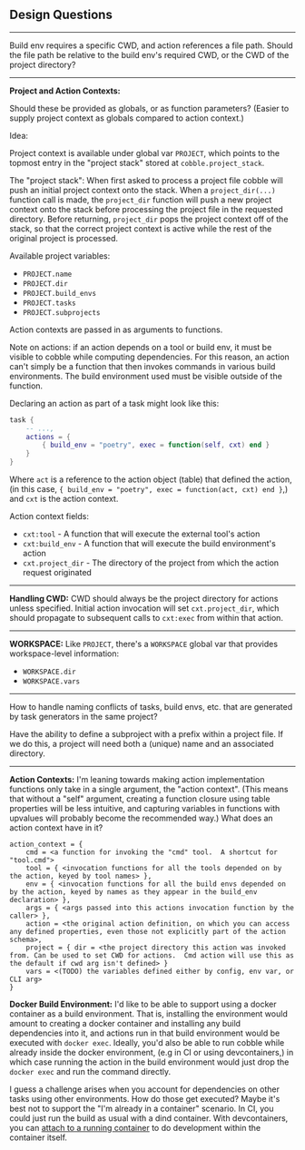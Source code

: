 ## Design Questions
---
Build env requires a specific CWD, and action references a file path. Should the file path be relative to the build env's required CWD, or the CWD of the project directory?

---
__Project and Action Contexts:__

Should these be provided as globals, or as function parameters? (Easier to supply project context as globals compared to action context.)

Idea:

Project context is available under global var `PROJECT`, which points to the topmost entry in the "project stack" stored at `cobble.project_stack`.

The "project stack": When first asked to process a project file cobble will push an initial project context onto the stack.  When a `project_dir(...)` function call is made, the `project_dir` function will push a new project context onto the stack before processing the project file in the requested directory.  Before returning, `project_dir` pops the project context off of the stack, so that the correct project context is active while the rest of the original project is processed.

Available project variables:
- `PROJECT.name`
- `PROJECT.dir`
- `PROJECT.build_envs`
- `PROJECT.tasks`
- `PROJECT.subprojects`

Action contexts are passed in as arguments to functions.

Note on actions: if an action depends on a tool or build env, it must be visible to cobble while computing dependencies.  For this reason, an action can't simply be a function that then invokes commands in various build environments.  The build environment used must be visible outside of the function.

Declaring an action as part of a task might look like this:

```lua
task {
    -- ...,
    actions = {
        { build_env = "poetry", exec = function(self, cxt) end }
    }
}
```

Where `act` is a reference to the action object (table) that defined the action, (in this case, `{ build_env = "poetry", exec = function(act, cxt) end }`,) and `cxt` is the action context.

Action context fields:
- `cxt:tool` - A function that will execute the external tool's action
- `cxt:build_env` - A function that will execute the build environment's action
- `cxt.project_dir` - The directory of the project from which the action request originated

---
__Handling CWD:__
CWD should always be the project directory for actions unless specified.  Initial action invocation will set `cxt.project_dir`, which should propagate to subsequent calls to `cxt:exec` from within that action.

---
__WORKSPACE:__ Like `PROJECT`, there's a `WORKSPACE` global var that provides workspace-level information:
- `WORKSPACE.dir`
- `WORKSPACE.vars`

---

How to handle naming conflicts of tasks, build envs, etc. that are generated by task generators in the same project?

Have the ability to define a subproject with a prefix within a project file.  If we do this, a project will need both a (unique) name and an associated directory.

---
__Action Contexts:__
I'm leaning towards making action implementation functions only take in a single argument, the "action context".  (This means that without a "self" argument, creating a function closure using table properties will be less intuitive, and capturing variables in functions with upvalues will probably become the recommended way.)  What does an action context have in it?

```
action_context = {
    cmd = <a function for invoking the "cmd" tool.  A shortcut for "tool.cmd">
    tool = { <invocation functions for all the tools depended on by the action, keyed by tool names> },
    env = { <invocation functions for all the build envs depended on by the action, keyed by names as they appear in the build_env declaration> },
    args = { <args passed into this actions invocation function by the caller> },
    action = <the original action definition, on which you can access any defined properties, even those not explicitly part of the action schema>,
    project = { dir = <the project directory this action was invoked from. Can be used to set CWD for actions.  Cmd action will use this as the default if cwd arg isn't defined> }
    vars = <(TODO) the variables defined either by config, env var, or CLI arg>
}
```

__Docker Build Environment:__
I'd like to be able to support using a docker container as a build environment.  That is, installing the environment would amount to creating a docker container and installing any build dependencies into it, and actions run in that build environment would be executed with `docker exec`.  Ideally, you'd also be able to run cobble while already inside the docker environment, (e.g in CI or using devcontainers,) in which case running the action in the build environment would just drop the `docker exec` and run the command directly.

I guess a challenge arises when you account for dependencies on other tasks using other environments.  How do those get executed?  Maybe it's best not to support the "I'm already in a container" scenario.  In CI, you could just run the build as usual with a dind container.  With devcontainers, you can [attach to a running container](https://code.visualstudio.com/docs/devcontainers/attach-container) to do development within the container itself.